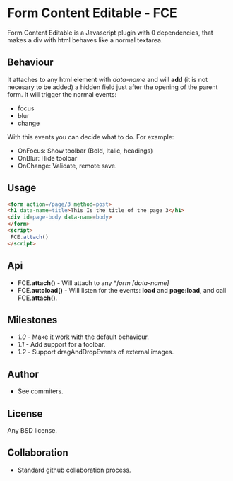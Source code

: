 # Form Content Editable - FCE

Form Content Editable is a Javascript plugin with 0 dependencies, that makes a div with html behaves like a normal textarea.

## Behaviour

It attaches to any html element with *data-name* and will **add** (it is not necesary to be added) a hidden field just after the opening of the parent form. It will trigger the normal events:

* focus
* blur
* change

With this events you can decide what to do. For example:

* OnFocus: Show toolbar (Bold, Italic, headings)
* OnBlur: Hide toolbar
* OnChange: Validate, remote save.

## Usage

```html
<form action=/page/3 method=post>
<h1 data-name=title>This Is the title of the page 3</h1>
<div id=page-body data-name=body>
</form>
<script>
 FCE.attach()
</script>
```

## Api

* FCE.**attach()** - Will attach to any **form *[data-name]**
* FCE.**autoload()** - Will listen for the events: **load** and **page:load**, and call FCE.**attach()**.

## Milestones

* *1.0* - Make it work with the default behaviour.
* *1.1* - Add support for a toolbar.
* *1.2* - Support dragAndDropEvents of external images.

## Author

* See commiters.

## License

Any BSD license.

## Collaboration

* Standard github collaboration process.




